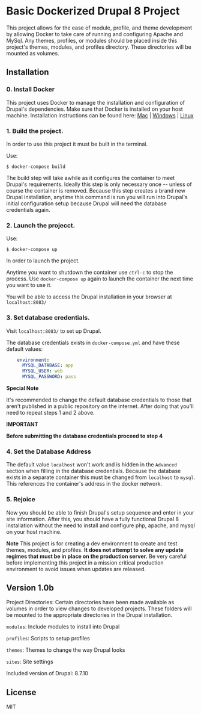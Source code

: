 # Basic Dockerized Drupal 8 Project

This project allows for the ease of module, profile, and theme development by allowing Docker to take care of running and configuring Apache and MySql. Any themes, profiles, or modules should be placed inside this project's themes, modules, and profiles directory. These directories will be mounted as volumes.

## Installation

### 0. Install Docker
This project uses Docker to manage the installation and configuration of Drupal's dependencies. Make sure that Docker is installed on your host machine. Installation instructions can be found here: [Mac](https://docs.docker.com/v17.12/docker-for-mac/install/)  |  [Windows](https://docs.docker.com/docker-for-windows/install/)  |  [Linux](https://docs.docker.com/install/linux/docker-ce/ubuntu/)

### 1. Build the project.

In order to use this project it must be built in the terminal. 

Use:

```
$ docker-compose build
```

The build step will take awhile as it configures the container to meet Drupal's requirements. Ideally this step is only necessary once -- unless of course the container is removed. Because this step creates a brand new Drupal installation, anytime this command is run you will run into Drupal's initial configuration setup because Drupal will need the database credentials again.

### 2. Launch the projecct.

Use:

```
$ docker-compose up
```

In order to launch the project. 

Anytime you want to shutdown the container use `ctrl-c` to stop the process. Use `docker-compose up` again to launch the container the next time you want to use it.

You will be able to access the Drupal installation in your browser at `localhost:8083/`

### 3. Set database credentials.

Visit `localhost:8083/` to set up Drupal.

The database credentials exists in `docker-compose.yml` and have these default values: 

```yml
    environment:
      MYSQL_DATABASE: app
      MYSQL_USER: web
      MYSQL_PASSWORD: pass
```

**Special Note**

It's recommended to change the default database credentials to those that aren't published in a public repository on the internet. After doing that you'll need to repeat steps 1 and 2 above.

**IMPORTANT**

**Before submitting the database credentials proceed to step 4**

### 4. Set the Database Address
The default value `localhost` won't work and is hidden in the `Advanced` section when filling in the database credentials.
Because the database exists in a separate container this must be changed from `localhost` to `mysql`. This references the container's address in the docker network.

### 5. Rejoice
Now you should be able to finish Drupal's setup sequence and enter in your site information. 
After this, you should have a fully functional Drupal 8 installation without the need to install and configure php, apache, and mysql on your host machine. 

**Note**
This project is for creating a dev environment to create and test themes, modules, and profiles. **It does not attempt to solve any update regimes that must be in place on the production server.** Be very careful before implementing this project in a mission critical production environment to avoid issues when updates are released.


## Version 1.0b
Project Directories:
Certain directories have been made available as volumes in order to view changes to developed projects. These folders will be mounted to the appropriate directories in the Drupal installation.

`modules`: Include modules to install into Drupal

`profiles`: Scripts to setup profiles

`themes`: Themes to change the way Drupal looks

`sites`: Site settings

Included version of Drupal: 8.7.10

## License
MIT